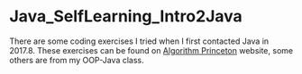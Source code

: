 # Java_SelfLearning_Intro2Java

There are some coding exercises I tried when I first contacted Java in 2017.8. These exercises can be found on [Algorithm Princeton](https://algs4.cs.princeton.edu/home/) website, some others are from my OOP-Java class.



